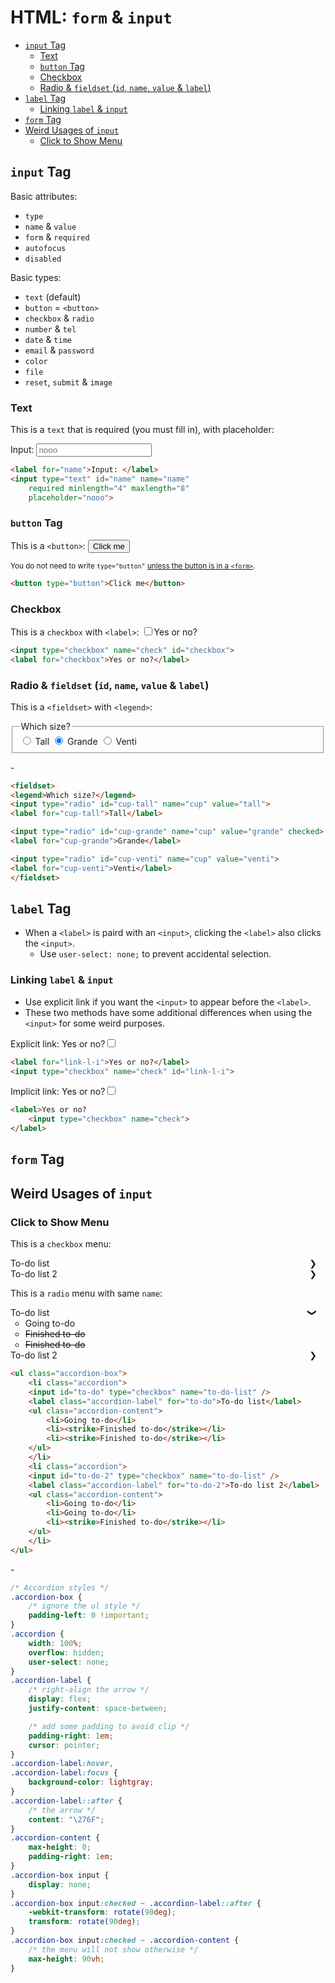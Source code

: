 # HTML: `form` & `input`

<!-- MarkdownTOC -->

- [`input` Tag](#input-tag)
	- [Text](#text)
	- [`button` Tag](#button-tag)
	- [Checkbox](#checkbox)
	- [Radio & `fieldset` \(`id`, `name`, `value` & `label`\)](#radio--fieldset-id-name-value--label)
- [`label` Tag](#label-tag)
	- [Linking `label` & `input`](#linking-label--input)
- [`form` Tag](#form-tag)
- [Weird Usages of `input`](#weird-usages-of-input)
	- [Click to Show Menu](#click-to-show-menu)

<!-- /MarkdownTOC -->

## `input` Tag

Basic attributes:

- `type`
- `name` & `value`
- `form` & `required`
- `autofocus`
- `disabled`

Basic types:

- `text` (default)
- `button` = `<button>`
- `checkbox` & `radio`
- `number` & `tel`
- `date` & `time`
- `email` & `password`
- `color`
- `file`
- `reset`, `submit` & `image`

### Text

This is a `text` that is required (you must fill in), with placeholder:

<label for="name">Input: </label>
<input type="text" id="name" name="name"
	required minlength="4" maxlength="8"
	placeholder="nooo">

```html
<label for="name">Input: </label>
<input type="text" id="name" name="name"
	required minlength="4" maxlength="8"
	placeholder="nooo">
```

### `button` Tag

This is a `<button>`: <button type="button">Click me</button>

<small class="side-note">You do not need to write `type="button"` [unless the button is in a `<form>`](https://stackoverflow.com/questions/41904199/whats-the-point-of-button-type-button).</small>

```html
<button type="button">Click me</button>
```

### Checkbox

This is a `checkbox` with `<label>`: <input type="checkbox" name="check" id="check"><label for="check">Yes or no?</label>

```html
<input type="checkbox" name="check" id="checkbox">
<label for="checkbox">Yes or no?</label>
```

### Radio & `fieldset` (`id`, `name`, `value` & `label`)

This is a `<fieldset>` with `<legend>`: 

<fieldset>
<legend>Which size?</legend>
<input type="radio" id="cup-tall" name="cup" value="tall">
<label for="cup-tall">Tall</label>

<input type="radio" id="cup-grande" name="cup" value="grande" checked>
<label for="cup-grande">Grande</label>

<input type="radio" id="cup-venti" name="cup" value="venti">
<label for="cup-venti">Venti</label>
</fieldset>

\-

```html
<fieldset>
<legend>Which size?</legend>
<input type="radio" id="cup-tall" name="cup" value="tall">
<label for="cup-tall">Tall</label>

<input type="radio" id="cup-grande" name="cup" value="grande" checked>
<label for="cup-grande">Grande</label>

<input type="radio" id="cup-venti" name="cup" value="venti">
<label for="cup-venti">Venti</label>
</fieldset>
```

## `label` Tag

- When a `<label>` is paird with an `<input>`, clicking the `<label>` also clicks the `<input>`.
	- Use `user-select: none;` to prevent accidental selection.

### Linking `label` & `input`

- Use explicit link if you want the `<input>` to appear before the `<label>`.
- These two methods have some additional differences when using the `<input>` for some weird purposes.

Explicit link: <label for="link-l-i">Yes or no?</label><input type="checkbox" name="check" id="link-l-i">

```html
<label for="link-l-i">Yes or no?</label>
<input type="checkbox" name="check" id="link-l-i">
```

Implicit link: <label>Yes or no?<input type="checkbox" name="check"></label>

```html
<label>Yes or no?
	<input type="checkbox" name="check">
</label>
```

## `form` Tag


## Weird Usages of `input`

### Click to Show Menu

This is a `checkbox` menu:

<style>
.accordion-box {
	padding-left:0 !important;
}
.accordion {
	width: 100%;
	overflow: hidden;
	user-select: none;
}
.accordion-label {
	display: flex;
	justify-content: space-between;
	padding-right: 1em;
	cursor: pointer;
}
.accordion-label:hover,
.accordion-label:focus {
	background-color: lightgray;
}
.accordion-label::after {
	content: "\276F";
}
.accordion-content {
	max-height: 0;
	padding-right: 1em;
}
.accordion-box input {
	display: none;
}
.accordion-box input:checked ~ .accordion-label::after {
	-webkit-transform: rotate(90deg);
	transform: rotate(90deg);
}
.accordion-box input:checked ~ .accordion-content {
	max-height: 90vh;
}
</style>

<ul class="accordion-box">
	<li class="accordion">
	<input id="to-do" type="checkbox" name="to-do-list" />
	<label class="accordion-label" for="to-do">To-do list</label>
	<ul class="accordion-content">
		<li>Going to-do</li>
		<li><strike>Finished to-do</strike></li>
		<li><strike>Finished to-do</strike></li>
	</ul>
	</li>
	<li class="accordion">
	<input id="to-do-2" type="checkbox" name="to-do-list" />
	<label class="accordion-label" for="to-do-2">To-do list 2</label>
	<ul class="accordion-content">
		<li>Going to-do</li>
		<li>Going to-do</li>
		<li><strike>Finished to-do</strike></li>
	</ul>
	</li>
</ul>

This is a `radio` menu with same `name`:

<ul class="accordion-box">
	<li class="accordion">
	<input id="to-do-3" type="radio" name="to-do-3" checked />
	<label class="accordion-label" for="to-do-3">To-do list</label>
	<ul class="accordion-content">
		<li>Going to-do</li>
		<li><strike>Finished to-do</strike></li>
		<li><strike>Finished to-do</strike></li>
	</ul>
	</li>
	<li class="accordion">
	<input id="to-do-4" type="radio" name="to-do-3" />
	<label class="accordion-label" for="to-do-4">To-do list 2</label>
	<ul class="accordion-content">
		<li>Going to-do</li>
		<li>Going to-do</li>
		<li><strike>Finished to-do</strike></li>
	</ul>
	</li>
</ul>


```html
<ul class="accordion-box">
	<li class="accordion">
	<input id="to-do" type="checkbox" name="to-do-list" />
	<label class="accordion-label" for="to-do">To-do list</label>
	<ul class="accordion-content">
		<li>Going to-do</li>
		<li><strike>Finished to-do</strike></li>
		<li><strike>Finished to-do</strike></li>
	</ul>
	</li>
	<li class="accordion">
	<input id="to-do-2" type="checkbox" name="to-do-list" />
	<label class="accordion-label" for="to-do-2">To-do list 2</label>
	<ul class="accordion-content">
		<li>Going to-do</li>
		<li>Going to-do</li>
		<li><strike>Finished to-do</strike></li>
	</ul>
	</li>
</ul>
```

\-

```css
/* Accordion styles */
.accordion-box {
	/* ignore the ul style */
	padding-left: 0 !important;
}
.accordion {
	width: 100%;
	overflow: hidden;
	user-select: none;
}
.accordion-label {
	/* right-align the arrow */
	display: flex;
	justify-content: space-between;

	/* add some padding to avoid clip */
	padding-right: 1em;
	cursor: pointer;
}
.accordion-label:hover,
.accordion-label:focus {
	background-color: lightgray;
}
.accordion-label::after {
	/* the arrow */
	content: "\276F";
}
.accordion-content {
	max-height: 0;
	padding-right: 1em;
}
.accordion-box input {
	display: none;
}
.accordion-box input:checked ~ .accordion-label::after {
	-webkit-transform: rotate(90deg);
	transform: rotate(90deg);
}
.accordion-box input:checked ~ .accordion-content {
	/* the menu will not show otherwise */
	max-height: 90vh;
}
```

